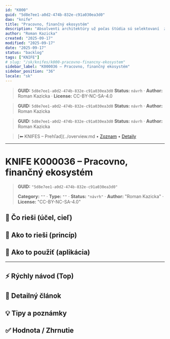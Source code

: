 ```yaml
---
id: "K000"
guid: "5d8e7ee1-a0d2-474b-832e-c91a030ea3d0"
dao: "knife"
title: "Pracovno, finančný ekosystém"
description: "Absolventi architektúry už počas štúdia sú selektovaní  z komerčných ateliérov. Ponúkajú im brikády, prípadne dohody o vykonaní práce, za cenu nekvalifikovaných robotníkov."
author: "Roman Kazicka"
created: "2025-09-17"
modified: "2025-09-17"
date: "2025-09-17"
status: "backlog"
tags: ["KNIFE"]
# slug: "/sk/knifes/k000-pracovno-financny-ekosystem"
sidebar_label: "K000036 – Pracovno, finančný ekosystém"
sidebar_position: "36"
locale: "sk"
---
```

<!-- body:start -->

<!-- fm-visible: start -->
> **GUID:** `5d8e7ee1-a0d2-474b-832e-c91a030ea3d0`
> **Status:** `návrh` · **Author:** Roman Kazicka · **License:** CC-BY-NC-SA-4.0
<!-- fm-visible: end -->
<!-- body:start -->

<!-- fm-visible: start -->
> **GUID:** `5d8e7ee1-a0d2-474b-832e-c91a030ea3d0`
> **Status:** `návrh` · **Author:** Roman Kazicka
<!-- fm-visible: end -->
<!-- body:start -->

<!-- fm-visible: start -->
> **GUID:** `5d8e7ee1-a0d2-474b-832e-c91a030ea3d0`
> **Status:** `návrh` · **Author:** Roman Kazicka
<!-- fm-visible: end -->
<!-- body:start -->

<!-- nav:knifes -->
> [⬅ KNIFES – Prehľad](../overview.md • [Zoznam](../KNIFE_Overview_List.md) • [Detaily](../KNIFE_Overview_Details.md)
---
# KNIFE K000036 – Pracovno, finančný ekosystém
<!-- fm-visible: start -->

> **GUID:** `"5d8e7ee1-a0d2-474b-832e-c91a030ea3d0"`
>   
> **Category:** `""` · **Type:** `""` · **Status:** `"návrh"` · **Author:** "Roman Kazicka" · **License:** "CC-BY-NC-SA-4.0"
<!-- fm-visible: end -->


## 🎯 Čo rieši (účel, cieľ)

## 🧩 Ako to rieši (princíp)

## 🧪 Ako to použiť (aplikácia)

---

## ⚡ Rýchly návod (Top)

## 📜 Detailný článok

## 💡 Tipy a poznámky

## ✅ Hodnota / Zhrnutie
